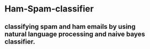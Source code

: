 # Ham-Spam-classifier

## classifying spam and ham emails by using natural language processing and naive bayes classifier.

